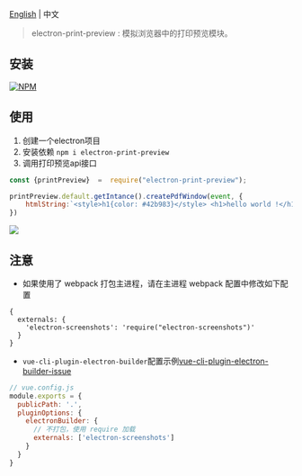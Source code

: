 [English](README.md) | 中文
> electron-print-preview : 模拟浏览器中的打印预览模块。
## 安装

[![NPM](https://nodei.co/npm/electron-print-preview.png?downloads=true&downloadRank=true&stars=true)](https://nodei.co/npm/electron-screenshots/)

## 使用

1. 创建一个electron项目 
2. 安装依赖 ```npm i electron-print-preview```
3. 调用打印预览api接口
```js
const {printPreview}  =  require("electron-print-preview");

printPreview.default.getIntance().createPdfWindow(event, {
    htmlString:`<style>h1{color: #42b983}</style> <h1>hello world !</h1>`
})
```

![](https://whaleluo.oss-cn-beijing.aliyuncs.com/images20230217141521.png)

## 注意

- 如果使用了 webpack 打包主进程，请在主进程 webpack 配置中修改如下配置

```json5
{
  externals: {
    'electron-screenshots': 'require("electron-screenshots")'
  }
}
```

- `vue-cli-plugin-electron-builder`配置示例[vue-cli-plugin-electron-builder-issue](https://github.com/nashaofu/vue-cli-plugin-electron-builder-issue/blob/0f774a90b09e10b02f86fcb6b50645058fe1a4e8/vue.config.js#L1-L8)

```js
// vue.config.js
module.exports = {
  publicPath: '.',
  pluginOptions: {
    electronBuilder: {
      // 不打包，使用 require 加载
      externals: ['electron-screenshots']
    }
  }
}
```